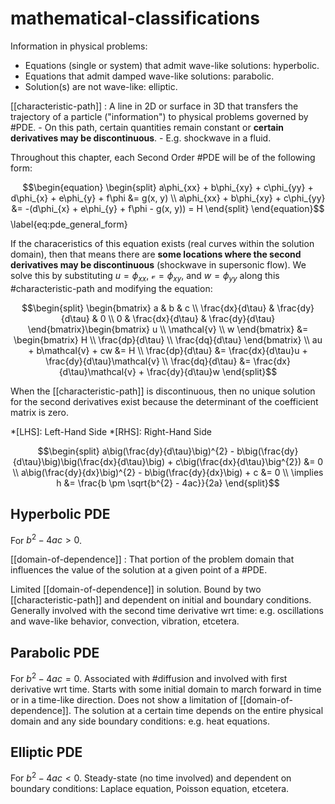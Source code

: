 # mathematical-classifications

Information in physical problems:
- Equations (single or system) that admit wave-like solutions: hyperbolic.
- Equations that admit damped wave-like solutions: parabolic.
- Solution(s) are not wave-like: elliptic.

[[characteristic-path]]
: A line in 2D or surface in 3D that transfers the trajectory of a particle ("information") to physical problems governed by #PDE.
    - On this path, certain quantities remain constant or **certain derivatives may be discontinuous**.
    - E.g. shockwave in a fluid.

Throughout this chapter, each Second Order #PDE will be of the following form:

$$\begin{equation}
\begin{split}
a\phi_{xx} + b\phi_{xy} + c\phi_{yy} + d\phi_{x} + e\phi_{y} + f\phi &= g(x, y) \\
a\phi_{xx} + b\phi_{xy} + c\phi_{yy} &= -(d\phi_{x} + e\phi_{y} + f\phi - g(x, y)) = H
\end{split}
\end{equation}$$
\label{eq:pde_general_form}

If the characeristics of this equation exists (real curves within the solution domain), then that means there are **some locations where the second derivatives may be discontinuous** (shockwave in supersonic flow). We solve this by substituting $u = \phi_{xx}$, $\mathcal{v} = \phi_{xy}$, and $w = \phi_{yy}$ along this #characteristic-path and modifying the equation:

$$\begin{split}
\begin{bmatrix}
a & b & c \\
\frac{dx}{d\tau} & \frac{dy}{d\tau} & 0 \\
0 & \frac{dx}{d\tau} & \frac{dy}{d\tau}
\end{bmatrix}\begin{bmatrix}
u \\
\mathcal{v} \\
w
\end{bmatrix} &= \begin{bmatrix}
H \\
\frac{dp}{d\tau} \\
\frac{dq}{d\tau}
\end{bmatrix} \\
au + b\mathcal{v} + cw &= H \\
\frac{dp}{d\tau} &= \frac{dx}{d\tau}u + \frac{dy}{d\tau}\mathcal{v} \\
\frac{dq}{d\tau} &= \frac{dx}{d\tau}\mathcal{v} + \frac{dy}{d\tau}w
\end{split}$$

When the [[characteristic-path]] is discontinuous, then no unique solution for the second derivatives exist because the determinant of the coefficient matrix is zero.

*[LHS]: Left-Hand Side
*[RHS]: Right-Hand Side

$$\begin{split}
a\big(\frac{dy}{d\tau}\big)^{2} - b\big(\frac{dy}{d\tau}\big)\big(\frac{dx}{d\tau}\big) + c\big(\frac{dx}{d\tau}\big^{2}) &= 0 \\
a\big(\frac{dy}{dx}\big)^{2} - b\big(\frac{dy}{dx}\big) + c &= 0 \\
\implies h &= \frac{b \pm \sqrt{b^{2} - 4ac}}{2a}
\end{split}$$

## Hyperbolic PDE
For $b^{2} - 4ac > 0$.

[[domain-of-dependence]]
: That portion of the problem domain that influences the value of the solution at a given point of a #PDE.

Limited [[domain-of-dependence]] in solution. Bound by two [[characteristic-path]] and dependent on initial and boundary conditions. Generally involved with the second time derivative wrt time: e.g. oscillations and wave-like behavior, convection, vibration, etcetera.

## Parabolic PDE
For $b^{2} - 4ac = 0$. Associated with #diffusion and involved with first derivative wrt time. Starts with some initial domain to march forward in time or in a time-like direction. Does not show a limitation of [[domain-of-dependence]]. The solution at a certain time depends on the entire physical domain and any side boundary conditions: e.g. heat equations.

## Elliptic PDE
For $b^{2} - 4ac < 0$. Steady-state (no time involved) and dependent on boundary conditions: Laplace equation, Poisson equation, etcetera.